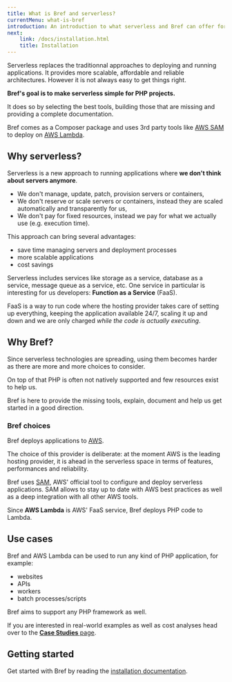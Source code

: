 ```yaml
---
title: What is Bref and serverless?
currentMenu: what-is-bref
introduction: An introduction to what serverless and Bref can offer for PHP applications.
next:
    link: /docs/installation.html
    title: Installation
---
```


<p class="text-lg">
Serverless replaces the traditionnal approaches to deploying and running applications. It provides more scalable, affordable and reliable architectures. However it is not always easy to get things right.
</p>

<p class="text-lg">
<strong>Bref's goal is to make serverless simple for PHP projects.</strong>
</p>

It does so by selecting the best tools, building those that are missing and providing a complete documentation.

Bref comes as a Composer package and uses 3rd party tools like [AWS SAM](https://github.com/awslabs/aws-sam-cli) to deploy on [AWS Lambda](https://aws.amazon.com/lambda/).

## Why serverless?

Serverless is a new approach to running applications where **we don't think about servers anymore**.

- We don't manage, update, patch, provision servers or containers,
- We don't reserve or scale servers or containers, instead they are scaled automatically and transparently for us,
- We don't pay for fixed resources, instead we pay for what we actually use (e.g. execution time).

This approach can bring several advantages:

- save time managing servers and deployment processes
- more scalable applications
- cost savings

Serverless includes services like storage as a service, database as a service, message queue as a service, etc. One service in particular is interesting for us developers: **Function as a Service** (FaaS).

FaaS is a way to run code where the hosting provider takes care of setting up everything, keeping the application available 24/7, scaling it up and down and we are only charged _while the code is actually executing_.

## Why Bref?

Since serverless technologies are spreading, using them becomes harder as there are more and more choices to consider.

On top of that PHP is often not natively supported and few resources exist to help us.

Bref is here to provide the missing tools, explain, document and help us get started in a good direction.

### Bref choices

Bref deploys applications to [AWS](https://aws.amazon.com).

The choice of this provider is deliberate: at the moment AWS is the leading hosting provider, it is ahead in the serverless space in terms of features, performances and reliability.

Bref uses [SAM](https://docs.aws.amazon.com/serverless-application-model/latest/developerguide/what-is-sam.html), AWS' official tool to configure and deploy serverless applications. SAM allows to stay up to date with AWS best practices as well as a deep integration with all other AWS tools.

Since **AWS Lambda** is AWS' FaaS service, Bref deploys PHP code to Lambda.

## Use cases

Bref and AWS Lambda can be used to run any kind of PHP application, for example:

- websites
- APIs
- workers
- batch processes/scripts

Bref aims to support any PHP framework as well.

If you are interested in real-world examples as well as cost analyses head over to the [**Case Studies** page](case-studies.md).

## Getting started

Get started with Bref by reading the [installation documentation](installation.md).
